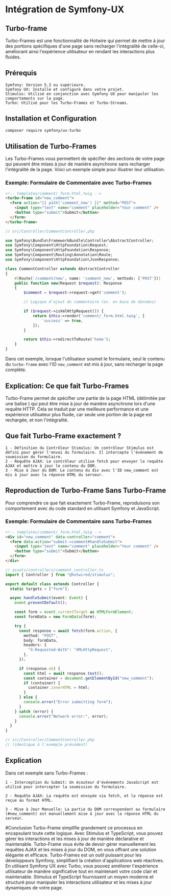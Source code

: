 # Intégration de Symfony-UX

## Turbo-frame

Turbo-Frames est une fonctionnalité de Hotwire qui permet de mettre à jour des portions spécifiques d'une page sans recharger l'intégralité de celle-ci,
améliorant ainsi l'expérience utilisateur en rendant les interactions plus fluides.

## Prérequis

    Symfony: Version 5.3 ou supérieure.
    Symfony UX: Installé et configuré dans votre projet.
    Stimulus: Utilisé en conjonction avec Symfony UX pour manipuler les comportements sur la page.
    Turbo: Utilisé pour les Turbo-Frames et Turbo-Streams.

## Installation et Configuration

```bash
composer require symfony/ux-turbo
```

## Utilisation de Turbo-Frames

Les Turbo-Frames vous permettent de spécifier des sections de votre page qui peuvent être mises à jour de manière asynchrone sans recharger l'intégralité de la page.
Voici un exemple simple pour illustrer leur utilisation.

### Exemple: Formulaire de Commentaire avec Turbo-Frames

```html
<!-- templates/comment/_form.html.twig -->
<turbo-frame id="new_comment">
  <form action="{{ path('comment_new') }}" method="POST">
    <input type="text" name="comment" placeholder="Your comment" />
    <button type="submit">Submit</button>
  </form>
</turbo-frame>
```

```php
// src/Controller/CommentController.php

use Symfony\Bundle\FrameworkBundle\Controller\AbstractController;
use Symfony\Component\HttpFoundation\Request;
use Symfony\Component\HttpFoundation\Response;
use Symfony\Component\Routing\Annotation\Route;
use Symfony\Component\HttpFoundation\JsonResponse;

class CommentController extends AbstractController
{
    #[Route('/comment/new', name: 'comment_new', methods: ['POST'])]
    public function new(Request $request): Response
    {
        $comment = $request->request->get('comment');

        // Logique d'ajout du commentaire (ex. en base de données)

        if ($request->isXmlHttpRequest()) {
            return $this->render('comment/_form.html.twig', [
                'success' => true,
            ]);
        }

        return $this->redirectToRoute('home');
    }
}
```

Dans cet exemple, lorsque l'utilisateur soumet le formulaire, seul le contenu du `turbo-frame` avec l'ID `new_comment` est mis à jour, sans recharger la page complète.

## Explication: Ce que fait Turbo-Frames

Turbo-Frame permet de spécifier une partie de la page HTML (délimitée par une balise <turbo-frame>) qui peut être mise à jour de manière asynchrone lors d'une requête HTTP. Cela se traduit par une meilleure performance et une expérience utilisateur plus fluide, car seule une portion de la page est rechargée, et non l'intégralité.

## Que fait Turbo-Frame exactement ?

    1 - Définition du Contrôleur Stimulus: Un contrôleur Stimulus est défini pour gérer l'envoi du formulaire. Il intercepte l'événement de soumission du formulaire.
    2 - Requête AJAX: Le contrôleur utilise fetch pour envoyer la requête AJAX et mettre à jour le contenu du DOM.
    3 - Mise à Jour du DOM: Le contenu du div avec l'ID new_comment est mis à jour avec la réponse HTML du serveur.

## Reproduction de Turbo-Frame Sans Turbo-Frame

Pour comprendre ce que fait exactement Turbo-Frame, reproduisons son comportement avec du code standard en utilisant Symfony et JavaScript.

### Exemple: Formulaire de Commentaire sans Turbo-Frames

```html
<!-- templates/comment/_form.html.twig -->
<div id="new_comment" data-controller="comment">
  <form data-action="submit->comment#handleSubmit">
    <input type="text" name="comment" placeholder="Your comment" />
    <button type="submit">Submit</button>
  </form>
</div>
```

```ts
// assets/controllers/comment_controller.ts
import { Controller } from "@hotwired/stimulus";

export default class extends Controller {
  static targets = ["form"];

  async handleSubmit(event: Event) {
    event.preventDefault();

    const form = event.currentTarget as HTMLFormElement;
    const formData = new FormData(form);

    try {
      const response = await fetch(form.action, {
        method: "POST",
        body: formData,
        headers: {
          "X-Requested-With": "XMLHttpRequest",
        },
      });

      if (response.ok) {
        const html = await response.text();
        const container = document.getElementById("new_comment");
        if (container) {
          container.innerHTML = html;
        }
      } else {
        console.error("Error submitting form");
      }
    } catch (error) {
      console.error("Network error:", error);
    }
  }
}
```

```php
// src/Controller/CommentController.php
// (identique à l'exemple précédent)
```

## Explication

Dans cet exemple sans Turbo-Frames :

    1 - Interception du Submit: Un écouteur d'événements JavaScript est utilisé pour intercepter la soumission du formulaire.

    2 - Requête AJAX: La requête est envoyée via fetch, et la réponse est reçue au format HTML.

    3 - Mise à Jour Manuelle: La partie du DOM correspondant au formulaire (#new_comment) est manuellement mise à jour avec la réponse HTML du serveur.

#Conclusion
Turbo-Frame simplifie grandement ce processus en encapsulant toute cette logique. Avec Stimulus et TypeScript, vous pouvez gérer les interactions et les mises à jour de manière déclarative et maintenable. Turbo-Frame vous évite de devoir gérer manuellement les requêtes AJAX et les mises à jour du DOM, en vous offrant une solution élégante et efficace.
Turbo-Frames est un outil puissant pour les développeurs Symfony, simplifiant la création d'applications web réactives. En utilisant Symfony UX avec Turbo, vous pouvez améliorer l'expérience utilisateur de manière significative tout en maintenant votre code clair et maintenable. Stimulus et TypeScript fournissent un moyen moderne et structuré pour manipuler les interactions utilisateur et les mises à jour dynamiques de votre page.
